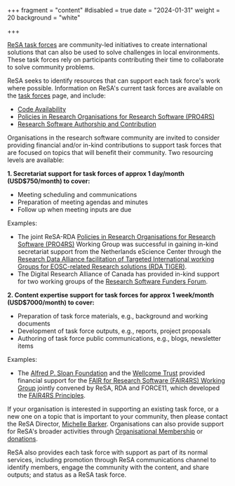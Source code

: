 +++
fragment = "content"
#disabled = true
date = "2024-01-31"
weight = 20
background = "white"

+++

[ReSA task forces](https://www.researchsoft.org/taskforces/) are community-led initiatives to create international solutions that can also be used to solve challenges in local environments. These task forces rely on participants contributing their time to collaborate to solve community problems.

ReSA seeks to identify resources that can support each task force's work where possible. Information on ReSA's current task forces are available on the [task forces](https://www.researchsoft.org/taskforces/) page, and include:

- [Code Availability](https://www.researchsoft.org/taskforces/)
- [Policies in Research Organisations for Research Software (PRO4RS)](https://www.rd-alliance.org/groups/rda-resa-policies-research-organisations-research-software-pro4rs/forum/)
- [Research Software Authorship and Contribution](https://www.researchsoft.org/tf-authorship-contribution/)

Organisations in the research software community are invited to consider providing financial and/or in-kind contributions to support task forces that are focused on topics that will benefit their community. Two resourcing levels are available:

**1. Secretariat support for task forces of approx 1 day/month (USD$750/month) to cover:**

- Meeting scheduling and communications
- Preparation of meeting agendas and minutes
- Follow up when meeting inputs are due

Examples:

- The joint ReSA-RDA [Policies in Research Organisations for Research Software (PRO4RS)](https://www.rd-alliance.org/groups/policies-research-organisations-research-software-pro4rs) Working Group was successful in gaining in-kind secretariat support from the Netherlands eScience Center through the [Research Data Alliance facilitation of Targeted International working Groups for EOSC-related Research solutions (RDA TIGER)](https://www.rd-alliance.org/get-involved/calling-rda-community/rda-tiger).
- The Digital Research Alliance of Canada has provided in-kind support for two working groups of the [Research Software Funders Forum](https://www.researchsoft.org/funders-forum/).

**2. Content expertise support for task forces for approx 1 week/month (USD$7000/month) to cover:**

- Preparation of task force materials, e.g., background and working documents
- Development of task force outputs, e.g., reports, project proposals
- Authoring of task force public communications, e.g., blogs, newsletter items

Examples:

- The [Alfred P. Sloan Foundation](https://www.ogrants.org/proposals/barker_michelle_2021.pdf) and the [Wellcome Trust](https://www.ogrants.org/grants/barker_michelle_2020) provided financial support for the [FAIR for Research Software (FAIR4RS) Working Group](https://www.rd-alliance.org/groups/fair-4-research-software-fair4rs-wg) jointly convened by ReSA, RDA and FORCE11, which developed the [FAIR4RS Principles](https://www.nature.com/articles/s41597-022-01710-x).

If your organisation is interested in supporting an existing task force, or a new one on a topic that is important to your community, then please contact the ReSA Director, [Michelle Barker](mailto:michelle@researchsoft.org). Organisations can also provide support for ReSA's broader activities through [Organisational Membership](https://www.researchsoft.org/membership/) or [donations](https://www.researchsoft.org/donate/).

ReSA also provides each task force with support as part of its normal services, including promotion through ReSA communications channel to identify members, engage the community with the content, and share outputs; and status as a ReSA task force.
